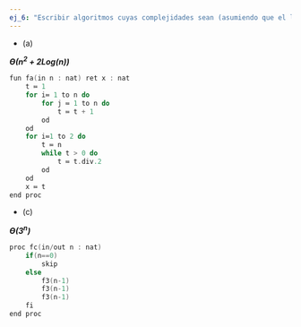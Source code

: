 ```yaml
---
ej_6: "Escribir algoritmos cuyas complejidades sean (asumiendo que el lenguaje no tiene multiplicaciones ni logaritmos, o sea que no podes escribir for i:= 1 to n2 + 2 log n do . . . od:"
---
```


- (a)

***Ө(n<sup>2</sup> + 2Log(n))***

```C
fun fa(in n : nat) ret x : nat
    t ≔ 1  
    for i≔ 1 to n do  
        for j ≔ 1 to n do  
            t ≔ t + 1  
        od  
    od  
    for i≔1 to 2 do  
        t ≔ n  
        while t > 0 do   
            t ≔ t.div.2  
        od  
    od 
    x ≔ t
end proc
```

- (c)

***Ө(3<sup>n</sup>)***

```C
proc fc(in/out n : nat)  
    if(n==0)  
        skip  
    else  
        f3(n-1)  
        f3(n-1)  
        f3(n-1)  
    fi  
end proc
```
